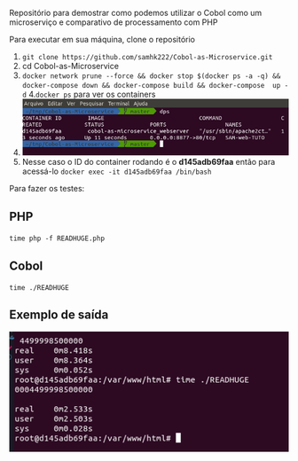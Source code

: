 Repositório para demostrar como podemos utilizar o Cobol como um microserviço e comparativo de processamento com PHP

Para executar em sua máquina, clone o repositório

1. `git clone https://github.com/samhk222/Cobol-as-Microservice.git`
2. cd Cobol-as-Microservice
3. `docker network prune --force && docker stop $(docker ps -a -q) && docker-compose down && docker-compose build && docker-compose  up -d` 
4.`docker ps` para ver os containers 
5. ![](images/2020-10-11-18-21-35.png)
6. Nesse caso o ID do container rodando é o **d145adb69faa** então para acessá-lo `docker exec -it d145adb69faa /bin/bash`


Para fazer os testes:

PHP
---
`time php -f READHUGE.php`

Cobol
---
`time ./READHUGE`

Exemplo de saída
---

![](images/2020-10-11-18-24-31.png)
